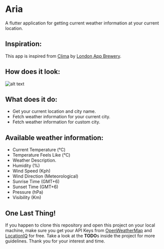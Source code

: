 # Aria
A flutter application for getting current weather information at your current location.

## Inspiration:
This app is inspired from [Clima](https://github.com/londonappbrewery/Clima-Flutter-Completed#our-goal) by [London App Brewery](https://github.com/londonappbrewery).

## How does it look:
![alt text](https://github.com/Azmal16/Images/blob/master/aria_ui.gif "Aria UI Demo")

## What does it do:
- Get your current location and city name.
- Fetch weather information for your current city.
- Fetch weather information for custom city.

## Available weather information:
- Current Temperature (°C)
- Temperature Feels Like (°C)
- Weather Description.
- Humidity (%)
- Wind Speed (Kph)
- Wind Direction (Meteorological)
- Sunrise Time (GMT+6)
- Sunset Time (GMT+6)
- Pressure (hPa)
- Visibility (Km)

## One Last Thing!
If you happen to clone this repository and open this project on your local machine, make sure you get your API Keys from [OpenWeatherMap](https://openweathermap.org/current) and [LocationIQ](https://locationiq.com/geocoding) for free. Take a look at the **TODO**s inside the project for more guidelines. Thank you for your interest and time. 
